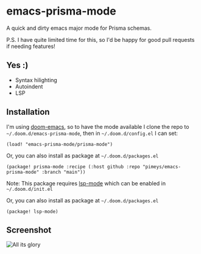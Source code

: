 # emacs-prisma-mode

A quick and dirty emacs major mode for Prisma schemas.

P.S. I have quite limited time for this, so I'd be happy for good pull requests if needing features!

## Yes :)

- Syntax hilighting
- Autoindent
- LSP

## Installation

I'm using [doom-emacs](https://github.com/hlissner/doom-emacs), so to have the mode available I clone the repo to `~/.doom.d/emacs-prisma-mode`, then in `~/.doom.d/config.el` I can set:

```elisp
(load! "emacs-prisma-mode/prisma-mode")
```

Or, you can also install as package at `~/.doom.d/packages.el`

```elisp
(package! prisma-mode :recipe (:host github :repo "pimeys/emacs-prisma-mode" :branch "main"))
```
Note: This package requires [lsp-mode](https://github.com/emacs-lsp/lsp-mode) which can be enabled in `~/.doom.d/init.el`

Or, you can also install as package at `~/.doom.d/packages.el`

```elisp
(package! lsp-mode)
```
## Screenshot

![All its glory](https://raw.githubusercontent.com/pimeys/emacs-prisma-mode/main/emacs-major-mode.png)
